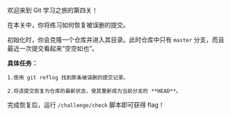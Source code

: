 欢迎来到 Git 学习之旅的第四关！

在本关中，你将练习如何恢复被误删的提交。

初始化时，你会克隆一个仓库并进入其目录。此时仓库中只有 `master` 分支，而且最近一次提交看起来“空空如也”。

**具体任务：**

    1.使用 git reflog 找到那条被误删的提交记录。

    2.将该提交恢复为仓库的最新状态，使其重新成为当前分支的 **HEAD**。

完成恢复后，运行 `/challenge/check` 脚本即可获得 flag！

